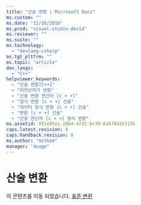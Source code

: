 ```yaml
---
title: "산술 변환 | Microsoft Docs"
ms.custom: ""
ms.date: "11/16/2016"
ms.prod: "visual-studio-dev14"
ms.reviewer: ""
ms.suite: ""
ms.technology: 
  - "devlang-csharp"
ms.tgt_pltfrm: ""
ms.topic: "article"
dev_langs: 
  - "C++"
helpviewer_keywords: 
  - "산술 변환[C++]"
  - "피연산자가 변환"
  - "산술 변환 연산자 [c + +]"
  - "형식 변환 [c + +] 산술"
  - "데이터 형식 변환 [c + +] 산술"
  - "변환 [c + +] 산술"
  - "산술 연산자 [c + +] 형식 변환"
ms.assetid: 591e95e1-20b4-47d1-bc3d-8a57042e3156
caps.latest.revision: 8
caps.handback.revision: 8
ms.author: "mithom"
manager: "douge"
---
```

# 산술 변환
이 콘텐츠를 이동 되었습니다. [표준 변환](../cpp/standard-conversions.md)